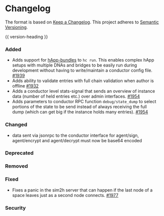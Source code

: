 # Changelog
The format is based on [Keep a Changelog](https://keepachangelog.com/en/1.0.0/).
This project adheres to [Semantic Versioning](https://semver.org/spec/v2.0.0.html).

{{ version-heading }}

### Added

- Adds support for [hApp-bundles](https://github.com/holochain/holoscape/tree/master/example-bundles) to `hc run`. This enables complex hApp setups with multiple DNAs and bridges to be easily run during development without having to write/maintain a conductor config file. [#1939](https://github.com/holochain/holochain-rust/pull/1939)
- Adds ability to validate entries with full chain validation when author is offline [#1932](https://github.com/holochain/holochain-rust/pull/1932)
- Adds a conductor level stats-signal that sends an overview of instance data (number of held entries etc.) over admin interfaces. [#1954](https://github.com/holochain/holochain-rust/pull/1954)
- Adds parameters to conductor RPC function `debug/state_dump` to select portions of the state to be send instead of always receiving the full dump (which can get big if the instance holds many entries). [#1954](https://github.com/holochain/holochain-rust/pull/1954) 
### Changed

- data sent via jsonrpc to the conductor interface for agent/sign, agent/encrypt and agent/decrypt must now be base64 encoded

### Deprecated

### Removed

### Fixed

- Fixes a panic in the sim2h server that can happen if the last node of a space leaves just as a second node connects. [#1977](https://github.com/holochain/holochain-rust/pull/1977)

### Security

